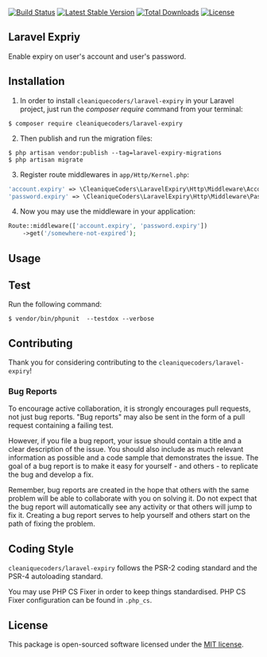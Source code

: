
[![Build Status](https://travis-ci.org/cleaniquecoders/laravel-expiry.svg?branch=master)](https://travis-ci.org/cleaniquecoders/laravel-expiry) [![Latest Stable Version](https://poser.pugx.org/cleaniquecoders/laravel-expiry/v/stable)](https://packagist.org/packages/cleaniquecoders/laravel-expiry) [![Total Downloads](https://poser.pugx.org/cleaniquecoders/laravel-expiry/downloads)](https://packagist.org/packages/cleaniquecoders/laravel-expiry) [![License](https://poser.pugx.org/cleaniquecoders/laravel-expiry/license)](https://packagist.org/packages/cleaniquecoders/laravel-expiry)

## Laravel Expriy

Enable expiry on user's account and user's password.

## Installation

1. In order to install `cleaniquecoders/laravel-expiry` in your Laravel project, just run the *composer require* command from your terminal:

```
$ composer require cleaniquecoders/laravel-expiry
```

2. Then publish and run the migration files:

```
$ php artisan vendor:publish --tag=laravel-expiry-migrations
$ php artisan migrate
```

3. Register route middlewares in `app/Http/Kernel.php`:

```php 
'account.expiry' => \CleaniqueCoders\LaravelExpiry\Http\Middleware\AccountExpiry::class,
'password.expiry' => \CleaniqueCoders\LaravelExpiry\Http\Middleware\PasswordExpiry::class,
```

4. Now you may use the middleware in your application:

```php 
Route::middleware(['account.expiry', 'password.expiry'])
	->get('/somewhere-not-expired');
```

## Usage

## Test

Run the following command:

```
$ vendor/bin/phpunit  --testdox --verbose
```

## Contributing

Thank you for considering contributing to the `cleaniquecoders/laravel-expiry`!

### Bug Reports

To encourage active collaboration, it is strongly encourages pull requests, not just bug reports. "Bug reports" may also be sent in the form of a pull request containing a failing test.

However, if you file a bug report, your issue should contain a title and a clear description of the issue. You should also include as much relevant information as possible and a code sample that demonstrates the issue. The goal of a bug report is to make it easy for yourself - and others - to replicate the bug and develop a fix.

Remember, bug reports are created in the hope that others with the same problem will be able to collaborate with you on solving it. Do not expect that the bug report will automatically see any activity or that others will jump to fix it. Creating a bug report serves to help yourself and others start on the path of fixing the problem.

## Coding Style

`cleaniquecoders/laravel-expiry` follows the PSR-2 coding standard and the PSR-4 autoloading standard. 

You may use PHP CS Fixer in order to keep things standardised. PHP CS Fixer configuration can be found in `.php_cs`.

## License

This package is open-sourced software licensed under the [MIT license](http://opensource.org/licenses/MIT).